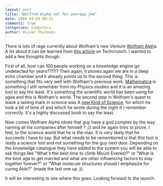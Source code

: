 ```yaml
---
layout: post
title: "Wolfram Alpha not for average joe"
date: 2009-03-09 08:21
comments: true
categories: Computers
author: Oliver Thylmann
---
```






There is lots of rage currently about Wolfram's new Venture [Wolfram Alph](http://www.wolframalpha.com/)a. A lot about it can be learned from [this article](http://www.techcrunch.com/2009/03/08/wolfram-alpha-computes-answers-to-factual-questions-this-is-going-to-be-big/) on Techcrunch. I wanted to add a few thoughts though.

First of all, how can 100 people working on a knowledge engine go undetected for years??!?!? Then again, it proves again we are in a deep echo chamber and it already points us to the second thing. This is something that fits very well with Wolfram's previous work. [Mathematica](http://www.wolfram.com/) is something I still remember from my Physics studies and it is an amazing tool to say the least. It's something the scientific world has been using for ages and this is Wolfram's world. The second step in Wolfram's quest to leave a lasting mark in science was A [new Kind of Science](http://www.amazon.com/New-Kind-Science-Stephen-Wolfram/dp/1579550088/), for which he took a bit of time of and which he wrote during the night if I remember correctly. It's a highly discussed book to say the least. 

Now comes Wolfram Alpha (does that guy have a god complex by the way naming all his companies after himself ? ;)) and he again tries to prove, I feel, to the science world that he is the man. It is very likely that he succeeds I have to say. But what needs to be remembered is that this tool is really a science tool and not something for the guy next door. Depending on the knowledge catalogue they have added to the system you will be able to ask things like &quot;What's the best time to climb Mount Everest?&quot; or &quot;What is the best age to get married and what are other influencing factors to stay together forever?&quot; or &quot;What molecule structures should I emphasize for curing Aids?&quot; (made the last one up ;)). 

It will be interesting to see where this goes. Looking forward to the launch.


